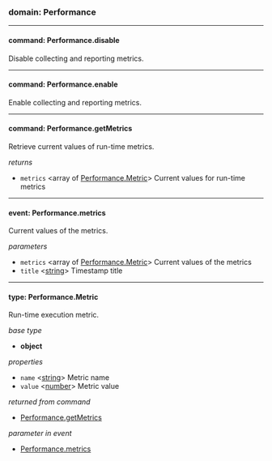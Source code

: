 
### domain: Performance

---


#### command: Performance.disable

Disable collecting and reporting metrics.

---


#### command: Performance.enable

Enable collecting and reporting metrics.

---


#### command: Performance.getMetrics

Retrieve current values of run-time metrics.

*returns*
-  `metrics` <array of [Performance.Metric]> Current values for run-time metrics

---


#### event: Performance.metrics

Current values of the metrics.

*parameters*
-  `metrics` <array of [Performance.Metric]> Current values of the metrics
-  `title` <[string]> Timestamp title

---


#### type: Performance.Metric

Run-time execution metric.

*base type*
- **object**

*properties*
-  `name` <[string]> Metric name
-  `value` <[number]> Metric value

*returned from command*
- [Performance.getMetrics]

*parameter in event*
- [Performance.metrics]

[Performance.getMetrics]: performance.md#command-performancegetmetrics "Performance.getMetrics"
[Performance.metrics]: performance.md#event-performancemetrics "Performance.metrics"
[Performance.Metric]: performance.md#type-performancemetric "Performance.Metric"
[Performance.Metric]: performance.md#type-performancemetric "Performance.Metric"
[boolean]: https://developer.mozilla.org/en-US/docs/Web/JavaScript/Reference/Global_Objects/JSON "JSON boolean"
[string]: https://developer.mozilla.org/en-US/docs/Web/JavaScript/Reference/Global_Objects/JSON "JSON string"
[number]: https://developer.mozilla.org/en-US/docs/Web/JavaScript/Reference/Global_Objects/JSON "JSON number"
[integer]: https://developer.mozilla.org/en-US/docs/Web/JavaScript/Reference/Global_Objects/JSON "JSON integer"
[object]: https://developer.mozilla.org/en-US/docs/Web/JavaScript/Reference/Global_Objects/JSON "JSON object"
[any]: https://developer.mozilla.org/en-US/docs/Web/JavaScript/Reference/Global_Objects/JSON "JSON any"